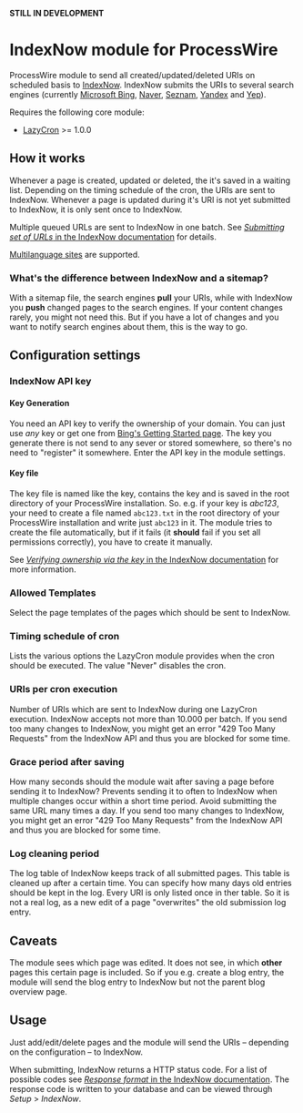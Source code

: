 **STILL IN DEVELOPMENT**

# IndexNow module for ProcessWire

ProcessWire module to send all created/updated/deleted URIs on scheduled basis to [IndexNow](https://indexnow.org). IndexNow submits the URIs to several search engines (currently [Microsoft Bing](https://www.bing.com/), [Naver](https://www.naver.com/), [Seznam](https://www.seznam.cz/), [Yandex](https://yandex.com/) and [Yep](https://yep.com/)).

Requires the following core module:
- [LazyCron](https://processwire.com/modules/lazy-cron/) >= 1.0.0

## How it works
Whenever a page is created, updated or deleted, the it's saved in a waiting list. Depending on the timing schedule of the cron, the URIs are sent to IndexNow. Whenever a page is updated during it's URI is not yet submitted to IndexNow, it is only sent once to IndexNow.

Multiple queued URLs are sent to IndexNow in one batch. See [*Submitting set of URLs* in the IndexNow documentation](https://www.indexnow.org/documentation) for details.

[Multilanguage sites](https://processwire.com/docs/multi-language-support/) are supported.

### What's the difference between IndexNow and a sitemap?
With a sitemap file, the search engines **pull** your URIs, while with IndexNow you  **push** changed pages to the search engines. If your content changes rarely, you might not need this. But if you have a lot of changes and you want to notify search engines about them, this is the way to go.

## Configuration settings

### IndexNow API key
#### Key Generation
You need an API key to verify the ownership of your domain. You can just use *any* key or get one from [Bing's Getting Started page](https://www.bing.com/indexnow/getstarted#implementation). The key you generate there is not send to any sever or stored somewhere, so there's no need to "register" it somewhere.
Enter the API key in the module settings.

#### Key file
The key file is named like the key, contains the key and is saved in the root directory of your ProcessWire installation. So. e.g. if your key is *abc123*, your need to create a file named `abc123.txt` in the root directory of your ProcessWire installation and write just `abc123` in it.
The module tries to create the file automatically, but if it fails (it **should** fail if you set all permissions correctly), you have to create it manually.

See [*Verifying ownership via the key* in the IndexNow documentation](https://www.indexnow.org/documentation) for more information.

### Allowed Templates
Select the page templates of the pages which should be sent to IndexNow.

### Timing schedule of cron
Lists the various options the LazyCron module provides when the cron should be executed. The value "Never" disables the cron.

### URIs per cron execution
Number of URIs which are sent to IndexNow during one LazyCron execution. IndexNow accepts not more than 10.000 per batch. If you send too many changes to IndexNow, you might get an error "429 Too Many Requests" from the IndexNow API and thus you are blocked for some time.

### Grace period after saving
How many seconds should the module wait after saving a page before sending it to IndexNow? Prevents sending it to often to IndexNow when multiple changes occur within a short time period.
Avoid submitting the same URL many times a day. If you send too many changes to IndexNow, you might get an error "429 Too Many Requests" from the IndexNow API and thus you are blocked for some time.

### Log cleaning period
The log table of IndexNow keeps track of all submitted pages. This table is cleaned up after a certain time. You can specify how many days old entries should be kept in the log.
Every URI is only listed once in ther table. So it is not a real log, as a new edit of a page "overwrites" the old submission log entry.

## Caveats
The module sees which page was edited. It does not see, in which **other** pages this certain page is included. So if you e.g. create a blog entry, the module will send the blog entry to IndexNow but not the parent blog overview page.


## Usage
Just add/edit/delete pages and the module will send the URIs – depending on the configuration – to IndexNow.

When submitting, IndexNow returns a HTTP status code. For a list of possible codes see [*Response format* in the IndexNow documentation](https://www.indexnow.org/documentation). The response code is written to your database and can be viewed through *Setup* > *IndexNow*.

